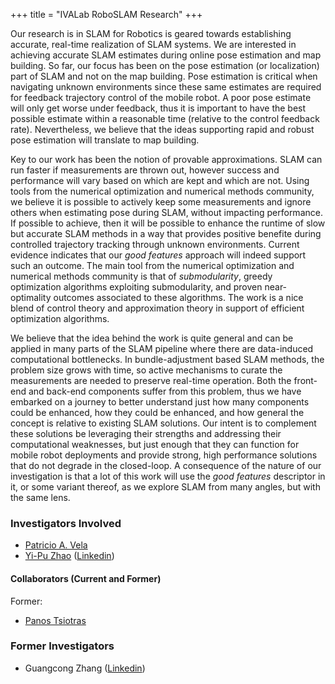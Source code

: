 +++
title = "IVALab RoboSLAM Research"
+++

Our research is in SLAM for Robotics is geared towards establishing
accurate, real-time realization of SLAM systems. We are interested
in achieving accurate SLAM estimates during online pose estimation
and map building. So far, our focus has been on the pose estimation 
(or localization) part of SLAM and not on the map building. Pose
estimation is critical when navigating unknown environments since
these same estimates are required for feedback trajectory control
of the mobile robot. A poor pose estimate will only get worse under
feedback, thus it is important to have the best possible estimate
within a reasonable time (relative to the control feedback rate).
Nevertheless, we believe that the ideas supporting rapid and robust pose
estimation will translate to map building.

Key to our work has been the notion of provable approximations. SLAM
can run faster if measurements are thrown out, however success and
performance will vary based on which are kept and which are not.
Using tools from the numerical optimization and numerical methods community, 
we believe it is possible to actively keep some measurements and
ignore others when estimating pose during SLAM, without impacting
performance. If possible to achieve, then it will be possible to
enhance the runtime of slow but accurate SLAM methods in a way
that provides positive benefite during controlled trajectory
tracking through unknown environments.  Current evidence indicates
that our _good features_ approach will indeed support such an outcome.
The main tool from the numerical optimization and numerical methods community
is that of _submodularity_, greedy optimization algorithms exploiting
submodularity, and proven near-optimality outcomes associated to these
algorithms. The work is a nice blend of control theory and approximation 
theory in support of efficient optimization algorithms.

We believe that the idea behind the work is quite general and can be applied
in many parts of the SLAM pipeline where there are data-induced computational
bottlenecks. In bundle-adjustment based SLAM methods, the problem size grows
with time, so active mechanisms to curate the measurements are needed
to preserve real-time operation. Both the front-end and back-end components
suffer from this problem, thus we have embarked on a journey to better
understand just how many components could be enhanced, how they could be
enhanced, and how general the concept is relative to existing SLAM solutions.
Our intent is to complement these solutions be leveraging their strengths
and addressing their computational weaknesses, but just enough that they
can function for mobile robot deployments and provide strong, high performance
solutions that do not degrade in the closed-loop. A consequence of the
nature of our investigation is that a lot of this work will use the
_good features_ descriptor in it, or some variant thereof, as we
explore SLAM from many angles, but with the same lens.

### Investigators Involved

- [Patricio A. Vela](http://pvela.gatech.edu)
- [Yi-Pu Zhao](https://sites.google.com/site/zhaoyipu/home)
  ([Linkedin](https://www.linkedin.com/in/yipuzhao))


#### Collaborators (Current and Former)

Former:

- [Panos Tsiotras](http://dcsl.gatech.edu/tsiotras.html)


### Former Investigators

- Guangcong Zhang
  ([Linkedin](https://www.linkedin.com/in/gczhang?trk=people-guest_profile-result-card_result-card_full-click))

